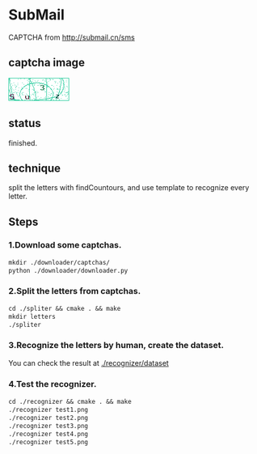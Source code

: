 # SubMail
CAPTCHA from http://submail.cn/sms
## captcha image
![](./submail.png)  
## status
finished.
## technique
split the letters with findCountours, and use template to recognize every letter.
## Steps
### 1.Download some captchas.
``` shell
mkdir ./downloader/captchas/
python ./downloader/downloader.py
```
### 2.Split the letters from captchas.  
``` shell
cd ./spliter && cmake . && make
mkdir letters
./spliter
```
### 3.Recognize the letters by human, create the dataset.  
You can check the result at [./recognizer/dataset](./recognizer/dataset)

### 4.Test the recognizer.
```
cd ./recognizer && cmake . && make
./recognizer test1.png
./recognizer test2.png
./recognizer test3.png
./recognizer test4.png
./recognizer test5.png
```
